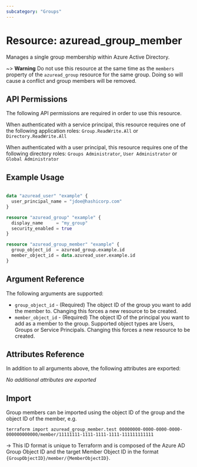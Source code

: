 ```yaml
---
subcategory: "Groups"
---
```


# Resource: azuread_group_member

Manages a single group membership within Azure Active Directory.

~> **Warning** Do not use this resource at the same time as the `members` property of the `azuread_group` resource for the same group. Doing so will cause a conflict and group members will be removed.

## API Permissions

The following API permissions are required in order to use this resource.

When authenticated with a service principal, this resource requires one of the following application roles: `Group.ReadWrite.All` or `Directory.ReadWrite.All`

When authenticated with a user principal, this resource requires one of the following directory roles: `Groups Administrator`, `User Administrator` or `Global Administrator`

## Example Usage

```terraform

data "azuread_user" "example" {
  user_principal_name = "jdoe@hashicorp.com"
}

resource "azuread_group" "example" {
  display_name     = "my_group"
  security_enabled = true
}

resource "azuread_group_member" "example" {
  group_object_id  = azuread_group.example.id
  member_object_id = data.azuread_user.example.id
}
```

## Argument Reference

The following arguments are supported:

* `group_object_id` - (Required) The object ID of the group you want to add the member to. Changing this forces a new resource to be created.
* `member_object_id` - (Required) The object ID of the principal you want to add as a member to the group. Supported object types are Users, Groups or Service Principals. Changing this forces a new resource to be created.

## Attributes Reference

In addition to all arguments above, the following attributes are exported:

*No additional attributes are exported*

## Import

Group members can be imported using the object ID of the group and the object ID of the member, e.g.

```shell
terraform import azuread_group_member.test 00000000-0000-0000-0000-000000000000/member/11111111-1111-1111-1111-111111111111
```

-> This ID format is unique to Terraform and is composed of the Azure AD Group Object ID and the target Member Object ID in the format `{GroupObjectID}/member/{MemberObjectID}`.
